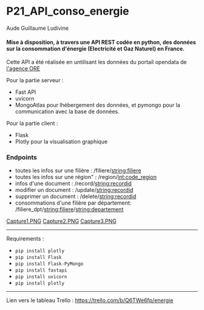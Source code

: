 # P21_API_conso_energie

Aude Guillaume Ludivine


#### Mise à disposition, à travers une API REST codée en python, des données sur la consommation d'énergie (Electricité et Gaz Naturel) en France.


Cette API a été réalisée en untilisant les données du portail opendata de [l'agence ORE](https://opendata.agenceore.fr/explore/dataset/conso-elec-gaz-annuelle-par-naf-agregee-iris/information/)

Pour la partie serveur :
- Fast API
- uvicorn
- MongoAtlas pour lhébergement des données, et pymongo pour la communication avec la base de données.

Pour la partie client :
- Flask
- Plotly pour la visualisation graphique

### Endpoints

- toutes les infos sur une filière : /filiere/<string:filiere>
- toutes les infos sur une région" : /region/<int:code_region>
- infos d'une document : /record/<string:recordid>
- modifier un document : /update/<string:recordid>
- supprimer un document : /delete/<string:recordid>
- consommations d'une filière par département: /filiere_dpt/<string:filiere>/<string:departement>


[Capture1.PNG](images/Capture1.PNG)
[Capture2.PNG](images/Capture2.PNG)
[Capture3.PNG](images/Capture3.PNG)


______

Requirements :
* `pip install plotly`
* `pip install Flask`
* `pip install Flask-PyMongo`
* `pip install fastapi`
* `pip install uvicorn`
* `pip install plotly`
______

Lien vers le tableau Trello : https://trello.com/b/Q6TWe6fp/energie


